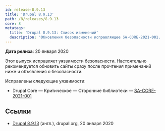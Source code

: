 ```yaml
---
id: release-8.9.13
title: 'Drupal 8.9.13'
path: /8/releases/8.9.13
core: 8
metatags:
  title: 'Drupal 8.9.13: Список изменений'
  description: 'Обновления безопасности исправляющее SA-CORE-2021-001.'
---
```


**Дата релиза**: 20 января 2020

Этот выпуск исправляет уязвимости безопасности. Настоятельно рекомендуется обновить сайты сразу после прочтения примечаний ниже и объявления о безопасности.

Исправлены следующие уязвимости:

- Drupal Core — Критическое — Сторонние библиотеки — [SA-CORE-2021-001](../../security/advisory/sa-core-2021-001.md)

## Ссылки

- [Drupal 8.9.13](https://www.drupal.org/project/drupal/releases/8.9.13) (англ.), drupal.org, 20 января 2020